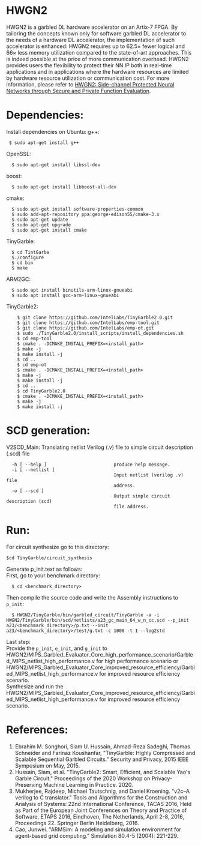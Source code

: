 # HWGN2
HWGN2 is a garbled DL hardware accelerator on an Artix-7 FPGA. By tailoring the concepts known only for software garbled DL accelerator to the needs of a hardware DL accelerator, the implementation of such accelerator is enhanced: HWGN2 requires up to 62.5× fewer logical and 66× less memory utilization compared to the state-of-art approaches. This is indeed possible at the price of more communication overhead. HWGN2 provides users the flexibility to protect their NN IP both in real-time applications and in applications where the hardware resources are limited by hardware resource utilization or communication cost. For more information, please refer to [HWGN2: Side-channel Protected Neural Networks through Secure and Private Function Evaluation]([https://dl.acm.org/doi/abs/10.1145/3508352.3549455](https://arxiv.org/abs/2208.03806)).
# Dependencies:
Install dependencies on Ubuntu:
g++: 
```
 $ sudo apt-get install g++
```
OpenSSL: 
```
  $ sudo apt-get install libssl-dev
```
boost:
```
  $ sudo apt-get install libboost-all-dev
```
cmake:
```
  $ sudo apt-get install software-properties-common
  $ sudo add-apt-repository ppa:george-edison55/cmake-3.x
  $ sudo apt-get update
  $ sudo apt-get upgrade
  $ sudo apt-get install cmake
```
TinyGarble:
```
  $ cd TintGarbe 
  $./configure
  $ cd bin
  $ make
```
ARM2GC:
```
  $ sudo apt install binutils-arm-linux-gnueabi
  $ sudo apt install gcc-arm-linux-gnueabi
```
TinyGarble2: 
```
	$ git clone https://github.com/IntelLabs/TinyGarble2.0.git
	$ git clone https://github.com/IntelLabs/emp-tool.git
	$ git clone https://github.com/IntelLabs/emp-ot.git
	$ sudo ./TinyGarble2.0/install_scripts/install_dependencies.sh
	$ cd emp-tool
	$ cmake . -DCMAKE_INSTALL_PREFIX=<install_path>
	$ make -j 
	$ make install -j
	$ cd ..
	$ cd emp-ot
	$ cmake . -DCMAKE_INSTALL_PREFIX=<install_path>
	$ make -j 
	$ make install -j 
	$ cd ..
	$ cd TinyGarble2.0
	$ cmake . -DCMAKE_INSTALL_PREFIX=<install_path>
	$ make -j 
	$ make install -j
```
# SCD generation:
V2SCD_Main: Translating netlist Verilog (.v) file to simple circuit description (.scd) file
```
  -h [ --help ]                         produce help message.
  -i [ --netlist ]
                                        Input netlist (verilog .v) file
                                        address.
  -o [ --scd ]
                                        Output simple circuit description (scd)
                                        file address.
```
# Run:
For circuit synthesize go to this directory:
``` 
$cd TinyGarble/circuit_synthesis
```
Generate p_init.text as follows:  
First, go to your benchmark directory:
```
  $ cd <benchmark_directory>
```
Then compile the source code and write the Assembly instructions to ```p_init```:  
```
  $ HWGN2/TinyGarble/bin/garbled_circuit/TinyGarble -a -i HWGN2/TinyGarble/bin/scd/netlists/a23_gc_main_64_w_n_cc.scd --p_init a23/<benchmark_directory>/p.txt --init a23/<benchmark_directory>/test/g.txt -c 1000 -t 1 --log2std
```
Last step:  
Provide the ```p_init```, ```e_init```, and ```g_init``` to HWGN2/MIPS_Garbled_Evaluator_Core_high_performance_scenario/Garbled_MIPS_netlist_high_performance.v for high performance scenario or HWGN2/MIPS_Garbled_Evaluator_Core_improved_resource_efficiency/Garbled_MIPS_netlist_high_performance.v for improved resource efficiency scenario.  
Synthesize and run the HWGN2/MIPS_Garbled_Evaluator_Core_improved_resource_efficiency/Garbled_MIPS_netlist_high_performance.v for improved resource efficiency scenario.
# References:
1. Ebrahim M. Songhori, Siam U. Hussain, Ahmad-Reza Sadeghi, Thomas Schneider and Farinaz Koushanfar, "TinyGarble: Highly Compressed and Scalable Sequential Garbled Circuits." Security and Privacy, 2015 IEEE Symposium on May, 2015.
1. Hussain, Siam, et al. "TinyGarble2: Smart, Efficient, and Scalable Yao's Garble Circuit." Proceedings of the 2020 Workshop on Privacy-Preserving Machine Learning in Practice. 2020.
1. Mukherjee, Rajdeep, Michael Tautschnig, and Daniel Kroening. "v2c–A verilog to C translator." Tools and Algorithms for the Construction and Analysis of Systems: 22nd International Conference, TACAS 2016, Held as Part of the European Joint Conferences on Theory and Practice of Software, ETAPS 2016, Eindhoven, The Netherlands, April 2-8, 2016, Proceedings 22. Springer Berlin Heidelberg, 2016.
1. Cao, Junwei. "ARMSim: A modeling and simulation environment for agent-based grid computing." Simulation 80.4-5 (2004): 221-229.
